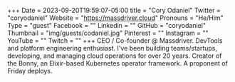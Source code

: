 +++
Date = 2023-09-20T19:59:07-05:00
title = "Cory Odaniel"
Twitter = "coryodaniel"
Website = "https://massdriver.cloud"
Pronouns = "He/Him"
Type = "guest"
Facebook = ""
Linkedin = ""
GitHub = "coryodaniel"
Thumbnail = "img/guests/codaniel.jpg"
Pinterest = ""
Instagram = ""
YouTube = ""
Twitch = ""
+++
CEO / Co-founder @ Massdriver. DevTools and platform engineering enthusiast. I've been building teams/startups, developing, and managing cloud operations for over 20 years. Creator of the Bonny, an Elixir-based Kubernetes operator framework. A proponent of Friday deploys.
